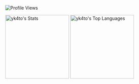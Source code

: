 ![Profile Views](https://komarev.com/ghpvc/?username=yk4to&style=for-the-badge&abbreviated=true)

<img height=200 align="center" src="https://github-readme-stats.vercel.app/api?username=yk4to&theme=default&show_icons=true&hide_border=true&count_private=true" alt="yk4to's Stats">
<img height=200 align="center" src="https://github-readme-stats.vercel.app/api/top-langs/?username=yk4to&theme=default&show_icons=true&hide_border=true&layout=compact" alt="yk4to's Top Languages">